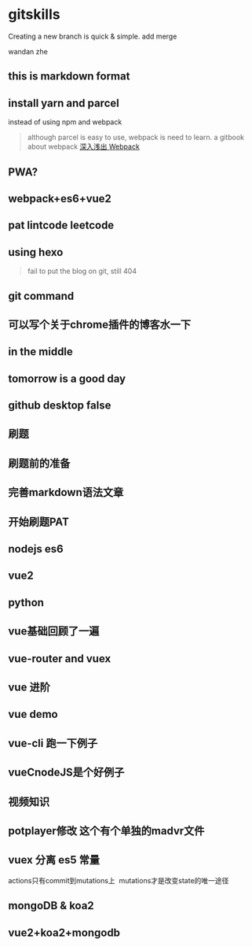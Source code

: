 # gitskills
Creating a new branch is quick & simple.
add merge

wandan  zhe
## this is markdown format


## install yarn and parcel
instead of using npm and webpack

> although parcel is easy to use, webpack is need to learn.
> a gitbook about webpack 
> [深入浅出 Webpack](http://webpack.wuhaolin.cn/)

## PWA?


## webpack+es6+vue2


## pat lintcode leetcode

## using hexo

> fail to put the blog on git, still 404

## git command


## 可以写个关于chrome插件的博客水一下

##  in the middle

## tomorrow is a good day

## github desktop false

## 刷题

## 刷题前的准备

## 完善markdown语法文章

## 开始刷题PAT

## nodejs es6

## vue2

## python

## vue基础回顾了一遍

## vue-router and vuex

## vue 进阶

## vue demo

## vue-cli 跑一下例子 

## vueCnodeJS是个好例子

## 视频知识

## potplayer修改 这个有个单独的madvr文件

## vuex 分离 es5 常量
actions只有commit到mutations上  mutations才是改变state的唯一途径

## mongoDB & koa2

## vue2+koa2+mongodb
